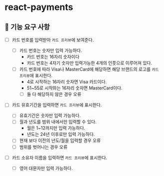 # react-payments

## 📝 기능 요구 사항

- [ ] 카드 번호를 입력받아 `카드 프리뷰`에 보여준다.

  - [ ] 카드 번호는 숫자만 입력 가능하다.
    - 카드 번호는 16자리 숫자이다
    - 카드 번호는 4자기 숫자만 입력가능한 4개의 인풋으로 이루어져 있다.
  - [ ] 카드 번호에 따라 Visa나 MasterCard에 해당하면 해당 브랜드의 로고를 `카드 프리뷰`에 표시한다.
    - 4로 시작하는 16자리 숫자면 Visa 카드이다.
    - 51~55로 시작하는 16자리 숫자면 MasterCard이다.
    - [ ] 둘 다 해당하지 않은 경우 오류

- [ ] 카드 유효기간을 입력하면 `카드 프리뷰`에 표시한다.

  - [ ] 유효기간은 숫자만 입력 가능하다.
  - [ ] 월과 년도를 범위 내에서만 입력할 수 있다.
    - 월은 1~12까지만 입력 가능하다.
    - 년도는 24년 이후로만 입력 가능하다.
  - [ ] 현재 보다 이전의 년도/월을 입력할 경우 오류
  - [ ] 범위를 벗어나는 경우 오류

- [ ] 카드 소유자 이름을 입력하면 `카드 프리뷰`에 표시한다.
  - [ ] 영어 대문자만 입력 가능하다.
